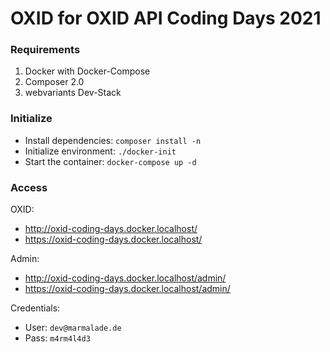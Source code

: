 # OXID for OXID API Coding Days 2021

### Requirements
1. Docker with Docker-Compose
2. Composer 2.0
3. webvariants Dev-Stack

### Initialize
- Install dependencies: `composer install -n`
- Initialize environment: `./docker-init`
- Start the container: `docker-compose up -d`

### Access
OXID:
- http://oxid-coding-days.docker.localhost/
- https://oxid-coding-days.docker.localhost/

Admin:
- http://oxid-coding-days.docker.localhost/admin/
- https://oxid-coding-days.docker.localhost/admin/

Credentials:
- User: `dev@marmalade.de`
- Pass: `m4rm4l4d3`
